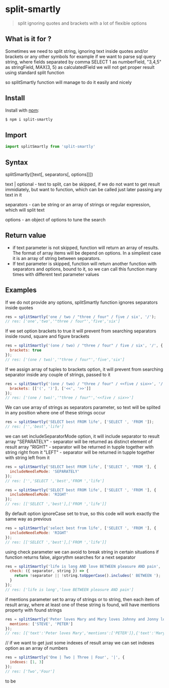 # split-smartly

> split ignoring quotes and brackets with a lot of flexible options

## What is it for ?
Sometimes we need to split string, ignoring text inside quotes and/or brackets or any other symbols
for example if we want to parse sql query string, where fields separated by comma
SELECT 1 as numberField, "3,4,5" as stringField, MAX(3, 5) as calculatedField
we will not get proper result using standard split function

so splitSmartly function will manage to do it easily and nicely

## Install

Install with [npm](https://www.npmjs.com/):

```sh
$ npm i split-smartly
```

## Import

```js
import splitSmartly from 'split-smartly'
```

## Syntax
splitSmartly([text[, separators[, options]]])

text | optional - text to split, can be skipped, if we do not want to get result immidiately, but
  want to function, which can be called just later passing any text in it

separators - can be string or an array of strings or regular expression, which will split text

options - an object of options to tune the search


## Return value
- if text parameter is not skipped, function will return an array of results. The format of array items will be depend on options. In a simpliest case it is an array of string between separators.
- If text parameter is skipped, function will return another function with separators and options, bound to it, so we can call this function many times with different text parameter values

## Examples
If we do not provide any options, splitSmartly function ignores separators inside quotes

```js
res = splitSmartly('one / two / "three / four" / five / six', '/');
// res: ['one','two','"three / four"','five','six']
```

If we set option brackets to true it will prevent from searching separators inside 
round, square and figure brackets
```js
res = splitSmartly('(one / two) / "three / four" / five / six', '/', {
  brackets: true
});
// res: ['(one / two)','"three / four"','five','six']
```

If we assign array of tuples to brackets option, it will prevent from searching separator inside any couple of strings, passed to it
```js
res = splitSmartly('(one / two) / "three / four" / <<five / six>>', '/', {
  brackets: [['(', ')'], ['<<', '>>']]
});
// res: ['(one / two)','"three / four"','<<five / six>>']
```

We can use array of strings as separators parameter, so text will be splited in any position
where one of these strings occur
```js
res = splitSmartly('SELECT best FROM life', ['SELECT ', 'FROM ']);
// res: ['','best','life']
```

we can set includeSeparatorMode option, it will include separator to result array
"SEPARATELY" - separator will be returned as distinct element of result array
"RIGHT" - separator will be returned in tupple together with string right from it
"LEFT" - separator will be returned in tupple together with string left from it

```js
res = splitSmartly('SELECT best FROM life', ['SELECT ', 'FROM '], {
  includeNeedleMode: 'SEPARATELY'
});
// res: ['','SELECT ','best','FROM ','life']
```

```js
res = splitSmartly('SELECT best FROM life', ['SELECT ', 'FROM '], {
  includeNeedleMode: 'RIGHT'
});
// res: [['SELECT ','best'],['FROM ','life']]
```

By default option ignoreCase set to true, so this code will work exactly the same way as previous
```js
res = splitSmartly('select best from life', ['SELECT ', 'FROM '], {
  includeNeedleMode: 'RIGHT'
});
// res: [['SELECT ','best'],['FROM ','life']]
```

using check parameter we can avoid to break string in certain situations
if function returns false, algorythm searches for a next separator
```js
res = splitSmartly('life is long AND love BETWEEN pleasure AND pain', 'AND', {
  check: ({ separator, string }) => {
    return !separator || !string.toUpperCase().includes(' BETWEEN ');
  }
});
// res: ['life is long','love BETWEEN pleasure AND pain']
```

if mentions parameter set to array of strings or to string, then each item of result array, where at least one of these string is found, will have mentions property with found strings
```js
res = splitSmartly('Peter loves Mary and Mary loves Johnny and Jonny loves Steve', 'AND', {
  mentions: ['STEVE', 'PETER']
});
// res: [{'text':'Peter loves Mary','mentions':['PETER']},{'text':'Mary loves Johnny'},{'text':'Jonny loves Steve','mentions':['STEVE']}]
```

// if we want to get just some indexes of result array we can set indexes option as an array of numbers
```js
res = splitSmartly('One | Two | Three | Four', '|', {
  indexes: [1, 3]
});
// res: ['Two','Four']
```

to be 


